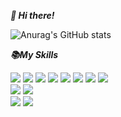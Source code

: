 ***:wave: Hi there!***

![Anurag's GitHub stats](https://github-readme-stats.vercel.app/api?username=usun813&show_icons=true&theme=nightowl)


***:books:My Skills***

<div> 
<img src="https://img.shields.io/badge/Python-3776AB?style=flat&logo=Python&logoColor=white">
<img src="https://img.shields.io/badge/C++-00599C?style=flat&logo=c%2B%2B&logoColor=white">
<img src="https://img.shields.io/badge/JAVA-007396?style=flat&logo=Java&logoColor=white">
<img src="https://img.shields.io/badge/javascript-F7DF1E?style=flat&logo=javascript&logoColor=black">
<img src="https://img.shields.io/badge/react-61DAFB?style=flat&logo=react&logoColor=black">
<img src="https://img.shields.io/badge/html-E34F26?style=flat&logo=html5&logoColor=white">
<img src="https://img.shields.io/badge/css-1572B6?style=flat&logo=css3&logoColor=white">
<img src="https://img.shields.io/badge/MySQL-4479A1?style=flat&logo=MySQL&logoColor=white">
</div>
<div> 
<img src="https://img.shields.io/badge/Figma-F24E1E?style=flat&logo=Figma&logoColor=white">
<img src="https://img.shields.io/badge/github-181717?style=flat&logo=github&logoColor=white">
<br/>
<img src="https://img.shields.io/badge/linux-FCC624?style=flat&logo=linux&logoColor=black">
<img src="https://img.shields.io/badge/Ubuntu-E95420?style=flat&logo=Ubuntu&logoColor=white"> 
</div>
